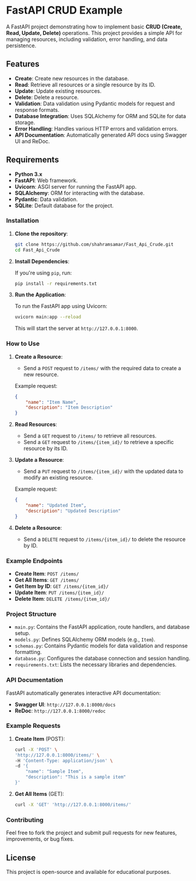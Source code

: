 # FastAPI CRUD Example

A FastAPI project demonstrating how to implement basic **CRUD (Create, Read, Update, Delete)** operations. This project provides a simple API for managing resources, including validation, error handling, and data persistence.

## Features

- **Create**: Create new resources in the database.
- **Read**: Retrieve all resources or a single resource by its ID.
- **Update**: Update existing resources.
- **Delete**: Delete a resource.
- **Validation**: Data validation using Pydantic models for request and response formats.
- **Database Integration**: Uses SQLAlchemy for ORM and SQLite for data storage.
- **Error Handling**: Handles various HTTP errors and validation errors.
- **API Documentation**: Automatically generated API docs using Swagger UI and ReDoc.

## Requirements

- **Python 3.x**
- **FastAPI**: Web framework.
- **Uvicorn**: ASGI server for running the FastAPI app.
- **SQLAlchemy**: ORM for interacting with the database.
- **Pydantic**: Data validation.
- **SQLite**: Default database for the project.

### Installation

1. **Clone the repository**:

    ```bash
    git clone https://github.com/shahramsamar/Fast_Api_Crude.git
    cd Fast_Api_Crude
    ```

2. **Install Dependencies**:

    If you're using `pip`, run:

    ```bash
    pip install -r requirements.txt
    ```

3. **Run the Application**:

    To run the FastAPI app using Uvicorn:

    ```bash
    uvicorn main:app --reload
    ```

    This will start the server at `http://127.0.0.1:8000`.

### How to Use

1. **Create a Resource**:
    - Send a `POST` request to `/items/` with the required data to create a new resource.

    Example request:
    ```json
    {
        "name": "Item Name",
        "description": "Item Description"
    }
    ```

2. **Read Resources**:
    - Send a `GET` request to `/items/` to retrieve all resources.
    - Send a `GET` request to `/items/{item_id}/` to retrieve a specific resource by its ID.

3. **Update a Resource**:
    - Send a `PUT` request to `/items/{item_id}/` with the updated data to modify an existing resource.

    Example request:
    ```json
    {
        "name": "Updated Item",
        "description": "Updated Description"
    }
    ```

4. **Delete a Resource**:
    - Send a `DELETE` request to `/items/{item_id}/` to delete the resource by ID.

### Example Endpoints

- **Create Item**: `POST /items/`
- **Get All Items**: `GET /items/`
- **Get Item by ID**: `GET /items/{item_id}/`
- **Update Item**: `PUT /items/{item_id}/`
- **Delete Item**: `DELETE /items/{item_id}/`

### Project Structure

- `main.py`: Contains the FastAPI application, route handlers, and database setup.
- `models.py`: Defines SQLAlchemy ORM models (e.g., `Item`).
- `schemas.py`: Contains Pydantic models for data validation and response formatting.
- `database.py`: Configures the database connection and session handling.
- `requirements.txt`: Lists the necessary libraries and dependencies.

### API Documentation

FastAPI automatically generates interactive API documentation:

- **Swagger UI**: `http://127.0.0.1:8000/docs`
- **ReDoc**: `http://127.0.0.1:8000/redoc`

### Example Requests

1. **Create Item** (POST):
    ```bash
    curl -X 'POST' \
    'http://127.0.0.1:8000/items/' \
    -H 'Content-Type: application/json' \
    -d '{
        "name": "Sample Item",
        "description": "This is a sample item"
    }'
    ```

2. **Get All Items** (GET):
    ```bash
    curl -X 'GET' 'http://127.0.0.1:8000/items/'
    ```

### Contributing

Feel free to fork the project and submit pull requests for new features, improvements, or bug fixes.

## License

This project is open-source and available for educational purposes.
